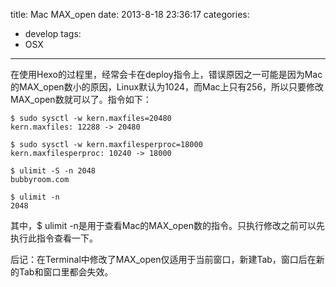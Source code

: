 title: Mac MAX_open
date: 2013-8-18 23:36:17
categories:
- develop
tags:
- OSX
---
在使用Hexo的过程里，经常会卡在deploy指令上，错误原因之一可能是因为Mac的MAX_open数小的原因，Linux默认为1024，而Mac上只有256，所以只要修改MAX_open数就可以了。指令如下：

<!--more-->

```
$ sudo sysctl -w kern.maxfiles=20480
kern.maxfiles: 12288 -> 20480

$ sudo sysctl -w kern.maxfilesperproc=18000
kern.maxfilesperproc: 10240 -> 18000

$ ulimit -S -n 2048
bubbyroom.com

$ ulimit -n
2048
```
其中，$ ulimit -n是用于查看Mac的MAX_open数的指令。只执行修改之前可以先执行此指令查看一下。

后记：在Terminal中修改了MAX_open仅适用于当前窗口，新建Tab，窗口后在新的Tab和窗口里都会失效。